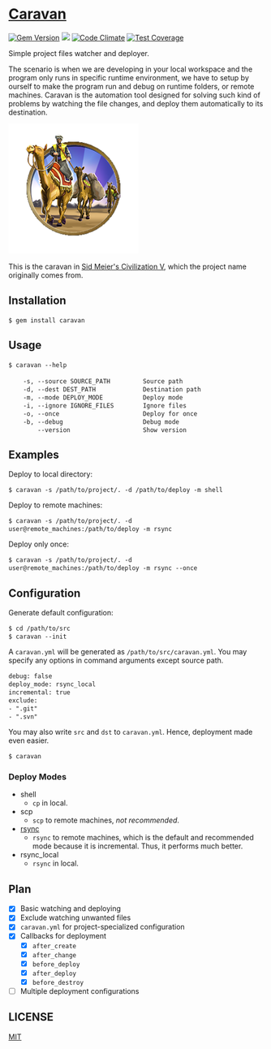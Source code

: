 # [Caravan](https://crispgm.github.io/caravan/)

[![Gem Version](https://badge.fury.io/rb/caravan.svg)](https://badge.fury.io/rb/caravan)
[![](https://api.travis-ci.org/crispgm/gsm.svg)](https://travis-ci.org/crispgm/caravan)
[![Code Climate](https://codeclimate.com/github/crispgm/caravan/badges/gpa.svg)](https://codeclimate.com/github/crispgm/caravan)
[![Test Coverage](https://codeclimate.com/github/crispgm/caravan/badges/coverage.svg)](https://codeclimate.com/github/crispgm/caravan/coverage)

Simple project files watcher and deployer.

The scenario is when we are developing in your local workspace and the program only runs in specific runtime environment, we have to setup by ourself to make the program run and debug on runtime folders, or remote machines. Caravan is the automation tool designed for solving such kind of problems by watching the file changes, and deploy them automatically to its destination.

![](/assets/civ-5-caravan.png)

This is the caravan in [Sid Meier's Civilization V](http://www.civilization5.com/), which the project name originally comes from.

## Installation

```
$ gem install caravan
```

## Usage

```
$ caravan --help

    -s, --source SOURCE_PATH         Source path
    -d, --dest DEST_PATH             Destination path
    -m, --mode DEPLOY_MODE           Deploy mode
    -i, --ignore IGNORE_FILES        Ignore files
    -o, --once                       Deploy for once
    -b, --debug                      Debug mode
        --version                    Show version
```

## Examples

Deploy to local directory:

```
$ caravan -s /path/to/project/. -d /path/to/deploy -m shell
```

Deploy to remote machines:

```
$ caravan -s /path/to/project/. -d user@remote_machines:/path/to/deploy -m rsync
```

Deploy only once:

```
$ caravan -s /path/to/project/. -d user@remote_machines:/path/to/deploy -m rsync --once
```

## Configuration

Generate default configuration:

```
$ cd /path/to/src
$ caravan --init
```

A `caravan.yml` will be generated as `/path/to/src/caravan.yml`. You may specify any options in command arguments except source path.

```
debug: false
deploy_mode: rsync_local
incremental: true
exclude:
- ".git"
- ".svn"
```

You may also write `src` and `dst` to `caravan.yml`. Hence, deployment made even easier.

```
$ caravan
```

### Deploy Modes

* shell
    * `cp` in local.
* scp
    * `scp` to remote machines, _not recommended_.
* [rsync](https://rsync.samba.org/)
    * `rsync` to remote machines, which is the default and recommended mode because it is incremental. Thus, it performs much better.
* rsync_local
    * `rsync` in local.

## Plan

- [x] Basic watching and deploying
- [x] Exclude watching unwanted files
- [x] `caravan.yml` for project-specialized configuration
- [x] Callbacks for deployment
    - [x] `after_create`
    - [x] `after_change`
    - [x] `before_deploy`
    - [x] `after_deploy`
    - [x] `before_destroy`
- [ ] Multiple deployment configurations

## LICENSE

[MIT](/LICENSE)
